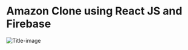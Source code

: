 # Amazon Clone using React JS and Firebase

![Title-image](https://github.com/nitish1310/amazon-clone/blob/master/public/amazon-clone.JPG)
